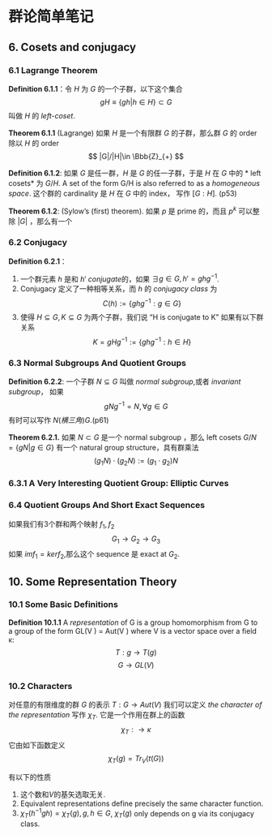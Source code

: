 # 群论简单笔记

## 6. Cosets and conjugacy

### 6.1 Lagrange Theorem

**Definition 6.1.1**：令 $H$ 为 $G$ 的一个子群，以下这个集合
$$ gH \equiv \{gh|h \in H \} \subset G $$
叫做 $H$ 的 *left-coset*.

**Theorem 6.1.1** (Lagrange) 如果 $H$ 是一个有限群 $G$ 的子群，那么群 $G$ 的 order 除以 $H$ 的 order 
$$ |G|/|H|\in \Bbb{Z}_{+} $$

**Definition 6.1.2**: 如果 $G$ 是任一群，$H$ 是 $G$ 的任一子群，于是 $H$ 在 $G$ 中的 * left cosets* 为 $G/H$. A set of the
form G/H is also referred to as a *homogeneous space*. 这个群的 cardinality 是 $H$ 在 $G$ 中的 index， 写作 $[G:H]$.
(p53)

**Theorem 6.1.2**:  (Sylow’s (first) theorem). 如果 $p$ 是 prime 的，而且 $p^k$ 可以整除 $|G|$ ，那么有一个


### 6.2 Conjugacy

**Definition 6.2.1**：

1. 一个群元素 $h$ 是和 $h'$ *conjugate*的，如果 $\exists g \in G,  h'=ghg^{-1}$.
2.  Conjugacy 定义了一种相等关系，而 $h$ 的 *conjugacy class* 为
   $$ C(h):=\{ghg^{-1}:g\in G\}$$
3. 使得 $H \subseteq G, K \subseteq G$ 为两个子群，我们说 “H is conjugate to K” 如果有以下群关系
   $$ K=gHg^{-1}:=\{ghg^{-1}:h \in H\}$$

### 6.3 Normal Subgroups And Quotient Groups

**Definition 6.2.2**: 一个子群 $N \subseteq G$ 叫做 *normal subgroup*,或者 *invariant subgroup*， 如果
$$ gNg^{-1} = N ,\forall g \in G $$
有时可以写作 $N (横三角)G$.(p61)

**Theorem 6.2.1.** 如果 $N \subset G$ 是一个 normal subgroup ，那么 left cosets $G/N = \{gN|g\in G\}$ 有一个 natural group structure，具有群乘法
$$ (g_1N)\cdot (g_2N):=(g_1\cdot g_2)N$$

### 6.3.1 A Very Interesting Quotient Group: Elliptic Curves

### 6.4 Quotient Groups And Short Exact Sequences

如果我们有3个群和两个映射 $f_1,f_2$
$$ G_1 \rightarrow G_2 \rightarrow G_3 $$
如果 $im f_1 = ker f_2$,那么这个 sequence 是 exact at $G_2$.



## 10.  Some Representation Theory

### 10.1 Some Basic Definitions

**Definition 10.1.1** A *representation* of G is a group homomorphism from G to a group of
the form GL(V ) = Aut(V ) where V is a vector space over a field κ:
$$ T: g \rightarrow T(g)$$
$$ G \rightarrow GL(V)$$

### 10.2 Characters

对任意的有限维度的群 $G$ 的表示 $T:G \rightarrow Aut(V)$ 我们可以定义 *the character of the representation* 写作 $\chi_T$. 它是一个作用在群上的函数
$$ \chi_T: \rightarrow \kappa$$
它由如下函数定义
$$\chi_T(g)=Tr_V(t(G))$$

有以下的性质
1. 这个数和$V$的基矢选取无关.
2.  Equivalent representations define precisely the same character function.
3.  $\chi_T(h^{-1}gh)=\chi_T(g),g,h\in G$, $\chi_T(g)$ only depends on g via its conjugacy class.
